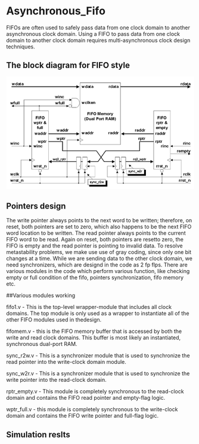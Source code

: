# Asynchronous_Fifo


FIFOs are often used to safely pass data from one clock domain to another asynchronous clock domain. Using a
FIFO to pass data from one clock domain to another clock domain requires multi-asynchronous clock design
techniques.



## The block diagram for FIFO style

![alt text](https://github.com/Randomguywithamoustache/Asynchronous_Fifo/blob/main/async_fifo.png)


## Pointers design

The write pointer always points to the next word to be written; therefore, on reset, both pointers are set to zero, which also happens to be the next FIFO word location to be written. The read pointer always points to the current FIFO word to be read. Again on reset, both pointers are resetto zero, the FIFO is empty and the read pointer is pointing to invalid data. To resolve metastability problems, we make use use of gray coding, since only one bit changes at a time. While we are sending data to the other clock domain, we need synchronizers, which are designd in the code as 2 fp flps. There are various modules in the code which perform various function, like checking empty or full condition of the fifo, pointers synchronization, fifo memory etc.

##Various modules working

fifo1.v -  This is the top-level wrapper-module that includes all clock domains. The top module is only used as a wrapper to instantiate all of the other FIFO modules used in thedesign.

fifomem.v - this is the FIFO memory buffer that is accessed by both the write and read clock domains. This buffer is most likely an instantiated, synchronous dual-port RAM.

sync_r2w.v - This is a synchronizer module that is used to synchronize the read pointer into the write-clock domain module.

sync_w2r.v -  This is a synchronizer module that is used to synchronize the write pointer into the read-clock domain.

rptr_empty.v - This module is completely synchronous to the read-clock domain and contains the FIFO read pointer and empty-flag logic.

wptr_full.v - this module is completely synchronous to the write-clock domain and contains the FIFO write pointer and full-flag logic.


## Simulation reslts



